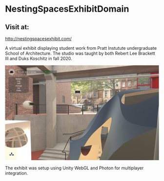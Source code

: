 # NestingSpacesExhibitDomain

## Visit at: 

http://nestingspacesexhibit.com/

A virtual exhibit displaying student work from Pratt Instutute undergraduate School of Architecture. The studio was taught by both Rebert Lee Brackett III and Duks Koschitz in fall 2020. 

![Screenshot](/Images/screenshot.jpg)



The exhibit was setup using Unity WebGL and Photon for multiplayer integration.
